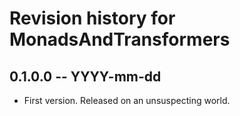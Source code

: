 # Revision history for MonadsAndTransformers

## 0.1.0.0 -- YYYY-mm-dd

* First version. Released on an unsuspecting world.
